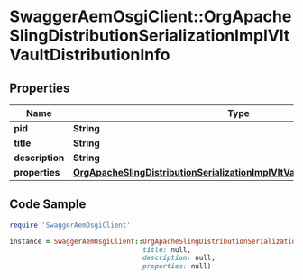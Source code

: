 # SwaggerAemOsgiClient::OrgApacheSlingDistributionSerializationImplVltVaultDistributionInfo

## Properties

Name | Type | Description | Notes
------------ | ------------- | ------------- | -------------
**pid** | **String** |  | [optional] 
**title** | **String** |  | [optional] 
**description** | **String** |  | [optional] 
**properties** | [**OrgApacheSlingDistributionSerializationImplVltVaultDistributionProperties**](OrgApacheSlingDistributionSerializationImplVltVaultDistributionProperties.md) |  | [optional] 

## Code Sample

```ruby
require 'SwaggerAemOsgiClient'

instance = SwaggerAemOsgiClient::OrgApacheSlingDistributionSerializationImplVltVaultDistributionInfo.new(pid: null,
                                 title: null,
                                 description: null,
                                 properties: null)
```


